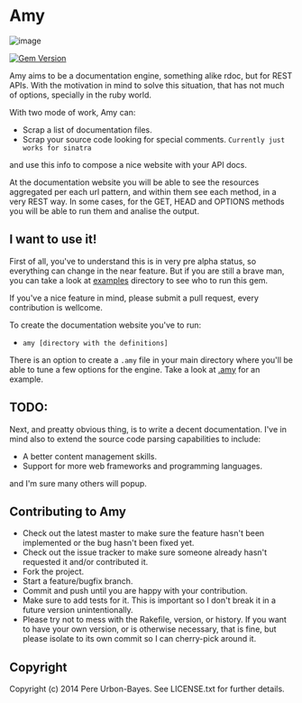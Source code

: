 # Amy

![image](http://rachstick.files.wordpress.com/2012/04/amy-f.jpg)

[![Gem Version](https://badge.fury.io/rb/amy.svg)](http://badge.fury.io/rb/amy)

Amy aims to be a documentation engine, something alike rdoc, but for REST APIs. With the motivation in mind to solve this situation, that has not much of options, specially in the ruby world.

With two mode of work, Amy can:

* Scrap a list of documentation files.
* Scrap your source code looking for special comments. ``Currently just works for sinatra``

and use this info to compose a nice website with your API docs.

At the documentation website you will be able to see the resources aggregated per each url pattern, and within them see each method, in a very REST way. In some cases, for the GET, HEAD and OPTIONS methods you will be able to run them and analise the output.

## I want to use it!

First of all, you've to understand this is in very pre alpha status, so everything can change in the near feature. But if you are still a brave man, you can take a look at [examples](examples) directory to see who to run this gem.

If you've a nice feature in mind, please submit a pull request, every contribution is wellcome.

To create the documentation website you've to run:

* ` amy [directory with the definitions] `

There is an option to create a ``.amy`` file in your main directory where you'll be able to tune a few options for the engine. Take a look at [.amy](.amy) for an example.

## TODO:

Next, and preatty obvious thing, is to write a decent documentation.
I've in mind also to extend the source code parsing capabilities to include:
* A better content management skills.
* Support for more web frameworks and programming languages.

and I'm sure many others will popup.

## Contributing to Amy
 
* Check out the latest master to make sure the feature hasn't been implemented or the bug hasn't been fixed yet.
* Check out the issue tracker to make sure someone already hasn't requested it and/or contributed it.
* Fork the project.
* Start a feature/bugfix branch.
* Commit and push until you are happy with your contribution.
* Make sure to add tests for it. This is important so I don't break it in a future version unintentionally.
* Please try not to mess with the Rakefile, version, or history. If you want to have your own version, or is otherwise necessary, that is fine, but please isolate to its own commit so I can cherry-pick around it.

## Copyright

Copyright (c) 2014 Pere Urbon-Bayes. See LICENSE.txt for further details.

